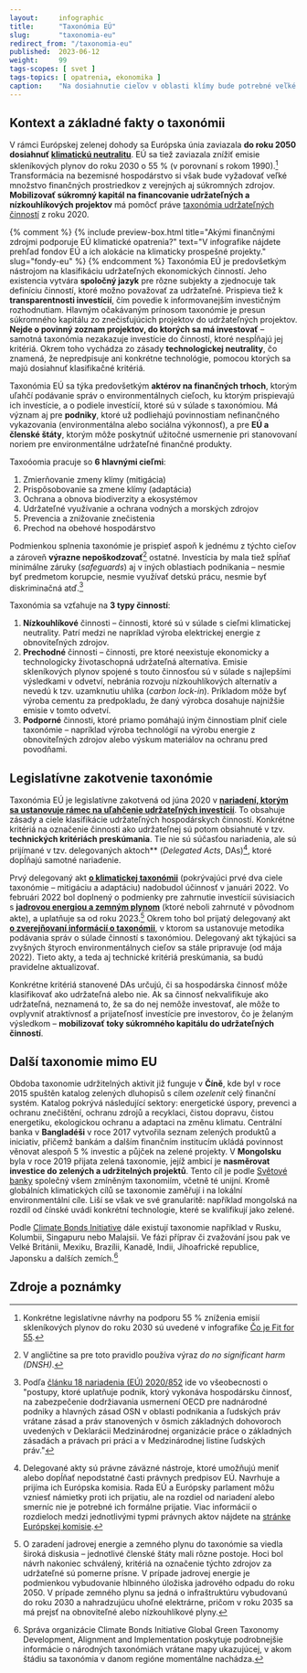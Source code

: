 ```yaml
---
layout:     infographic
title:      "Taxonómia EÚ"
slug:       "taxonomia-eu"
redirect_from: "/taxonomia-eu"
published:  2023-06-12
weight:     99
tags-scopes: [ svet ]
tags-topics: [ opatrenia, ekonomika ]
caption:    "Na dosiahnutie cieľov v oblasti klímy bude potrebné veľké množstvo verejného aj súkromného kapitálu. V Európskej únii by práve táto taxonómia mala pomôcť mobilizovať súkromný kapitál, pretože poskytuje klasifikáciu udržateľných a klimaticky priaznivých činností."
---
```


## Kontext a základné fakty o taxonómii

V rámci Európskej zelenej dohody sa Európska únia zaviazala **do roku 2050 dosiahnuť [klimatickú neutralitu](https://faktaoklimatu.cz/explainery/uhlikova-neutralita)**. EÚ sa tiež zaviazala znížiť emisie skleníkových plynov do roku 2030 o 55 % (v porovnaní s rokom 1990).[^fit-for-55] Transformácia na bezemisné hospodárstvo si však bude vyžadovať veľké množstvo finančných prostriedkov z verejných aj súkromných zdrojov. **Mobilizovať súkromný kapitál na financovanie udržateľných a nízkouhlíkových projektov** má pomôcť práve [taxonómia udržateľných činností](https://ec.europa.eu/commission/presscorner/detail/sk/ip_22_711) z roku 2020.

{% comment %}
{% include preview-box.html
    title="Akými finančnými zdrojmi podporuje EÚ klimatické opatrenia?"
    text="V infografike nájdete prehľad fondov EÚ a ich alokácie na klimaticky prospešné projekty."
    slug="fondy-eu"
%}
{% endcomment %}
Taxonómia EÚ je predovšetkým nástrojom na klasifikáciu udržateľných ekonomických činností. Jeho existencia vytvára **spoločný jazyk** pre rôzne subjekty a zjednocuje tak definíciu činností, ktoré možno považovať za udržateľné. Prispieva tiež k **transparentnosti investícií**, čím povedie k informovanejším investičným rozhodnutiam. Hlavným očakávaným prínosom taxonómie je presun súkromného kapitálu zo znečisťujúcich projektov do udržateľných projektov. **Nejde o povinný zoznam projektov, do ktorých sa má investovať** – samotná taxonómia nezakazuje investície do činností, ktoré nespĺňajú jej kritériá. Okrem toho vychádza zo zásady **technologickej neutrality**, čo znamená, že nepredpisuje ani konkrétne technológie, pomocou ktorých sa majú dosiahnuť klasifikačné kritériá.

Taxonómia EÚ sa týka predovšetkým **aktérov na finančných trhoch**, ktorým uľahčí podávanie správ o environmentálnych cieľoch, ku ktorým prispievajú ich investície, a o podiele investícií, ktoré sú v súlade s taxonómiou. Má význam aj pre **podniky**, ktoré už podliehajú povinnostiam nefinančného vykazovania (environmentálna alebo sociálna výkonnosť), a pre **EÚ a členské štáty**, ktorým môže poskytnúť užitočné usmernenie pri stanovovaní noriem pre environmentálne udržateľné finančné produkty.

Taxoóomia pracuje so **6 hlavnými cieľmi**:

1. Zmierňovanie zmeny klímy (<glossary id="mitigacia">mitigácia</glossary>)
2. Prispôsobovanie sa zmene klímy (<glossary id="adaptacia">adaptácia</glossary>)
3. Ochrana a obnova biodiverzity a ekosystémov
4. Udržateľné využívanie a ochrana vodných a morských zdrojov
5. Prevencia a znižovanie znečistenia
6. Prechod na obehové hospodárstvo

Podmienkou splnenia taxonómie je prispieť aspoň k jednému z týchto cieľov a zároveň **výrazne nepoškodzovať**[^dnsh] ostatné. Investícia by mala tiež spĺňať minimálne záruky (*safeguards*) aj v iných oblastiach podnikania – nesmie byť predmetom korupcie, nesmie využívať detskú prácu, nesmie byť diskriminačná atď.[^safeguards]

Taxonómia sa vzťahuje na **3 typy činností**:

1. **Nízkouhlíkové** činnosti – činnosti, ktoré sú v súlade s cieľmi klimatickej neutrality. Patrí medzi ne napríklad výroba elektrickej energie z obnoviteľných zdrojov.
2. **Prechodné** činnosti – činnosti, pre ktoré neexistuje ekonomicky a technologicky životaschopná udržateľná alternatíva. Emisie skleníkových plynov spojené s touto činnosťou sú v súlade s najlepšími výsledkami v odvetví, nebránia rozvoju nízkouhlíkových alternatív a nevedú k tzv. <glossary id="uzamknutie-uhlika">uzamknutiu uhlíka (*carbon lock-in*)</glossary>. Príkladom môže byť výroba cementu za predpokladu, že daný výrobca dosahuje najnižšie emisie v tomto odvetví.
3. **Podporné** činnosti, ktoré priamo pomáhajú iným činnostiam plniť ciele taxonómie – napríklad výroba technológií na výrobu energie z obnoviteľných zdrojov alebo výskum materiálov na ochranu pred povodňami.

## Legislatívne zakotvenie taxonómie

Taxonómia EÚ je legislatívne zakotvená od júna 2020 v **[nariadení, ktorým sa ustanovuje rámec na uľahčenie udržateľných investícií](https://eur-lex.europa.eu/legal-content/SK/TXT/?uri=CELEX%3A32020R0852)**. To obsahuje zásady a ciele klasifikácie udržateľných hospodárskych činností. Konkrétne kritériá na označenie činnosti ako udržateľnej sú potom obsiahnuté v tzv. **technických kritériách preskúmania**. Tie nie sú súčasťou nariadenia, ale sú prijímané v tzv. delegovaných aktoch** (*Delegated Acts*, DAs)[^das], ktoré dopĺňajú samotné nariadenie.

Prvý delegovaný akt **[o klimatickej taxonómii](https://eur-lex.europa.eu/legal-content/SK/TXT/?uri=CELEX:32021R2139)** (pokrývajúci prvé dva ciele taxonómie – mitigáciu a adaptáciu) nadobudol účinnosť v januári 2022. Vo februári 2022 bol doplnený o podmienky pre zahrnutie investícií súvisiacich s **[jadrovou energiou a zemným plynom](https://eur-lex.europa.eu/legal-content/SK/TXT/?uri=PI_COM:C(2022)631)** (ktoré neboli zahrnuté v pôvodnom akte), a uplatňuje sa od roku 2023.[^jadro-plyn] Okrem toho bol prijatý delegovaný akt **[o zverejňovaní informácií o taxonómii](https://eur-lex.europa.eu/legal-content/SK/TXT/?uri=CELEX%3A32021R2178)**, v ktorom sa ustanovuje metodika podávania správ o súlade činností s taxonómiou. Delegovaný akt týkajúci sa zvyšných štyroch environmentálnych cieľov sa stále pripravuje (od mája 2022). Tieto akty, a teda aj technické kritériá preskúmania, sa budú pravidelne aktualizovať.

Konkrétne kritériá stanovené DAs určujú, či sa hospodárska činnosť môže klasifikovať ako udržateľná alebo nie. Ak sa činnosť nekvalifikuje ako udržateľná, neznamená to, že sa do nej nemôže investovať, ale môže to ovplyvniť atraktívnosť a prijateľnosť investície pre investorov, čo je želaným výsledkom – **mobilizovať toky súkromného kapitálu do udržateľných činností**.

## Další taxonomie mimo EU

Obdoba taxonomie udržitelných aktivit již funguje v **Číně**, kde byl v roce 2015 spuštěn katalog zelených dluhopisů s cílem *ozelenit* celý finanční systém. Katalog pokrývá následující sektory: energetické úspory, prevenci a ochranu znečištění, ochranu zdrojů a recyklaci, čistou dopravu, čistou energetiku, ekologickou ochranu a adaptaci na změnu klimatu. Centrální banka v **Bangladéši** v roce 2017 vytvořila seznam zelených produktů a iniciativ, přičemž bankám a dalším finančním institucím ukládá povinnost věnovat alespoň 5 % investic a půjček na zelené projekty. V **Mongolsku** byla v roce 2019 přijata zelená taxonomie, jejíž ambicí je **nasměrovat investice do zelených a udržitelných projektů**. Tento cíl je podle [Světové banky](https://documents.worldbank.org/en/publication/documents-reports/documentdetail/953011593410423487/developing-a-national-green-taxonomy-a-world-bank-guide) společný všem zmíněným taxonomiím, včetně té unijní. Kromě globálních klimatických cílů se taxonomie zaměřují i na lokální environmentální cíle. Liší se však ve své granularitě: například mongolská na rozdíl od čínské uvádí konkrétní technologie, které se kvalifikují jako zelené.

Podle [Climate Bonds Initiative](https://www.climatebonds.net/resources/reports/global-green-taxonomy-development-alignment-and-implementation) dále existují taxonomie například v Rusku, Kolumbii, Singapuru nebo Malajsii. Ve fázi příprav či zvažování jsou pak ve Velké Británii, Mexiku, Brazílii, Kanadě, Indii, Jihoafrické republice, Japonsku a dalších zemích.[^cbi]

## Zdroje a poznámky

[^fit-for-55]: Konkrétne legislatívne návrhy na podporu 55 % zníženia emisií skleníkových plynov do roku 2030 sú uvedené v infografike [Čo je Fit for 55](/infografiky/fit-for-55).
[^dnsh]: V angličtine sa pre toto pravidlo používa výraz *do no significant harm (DNSH)*.
[^safeguards]: Podľa [článku 18 nariadenia (EÚ) 2020/852](https://eur-lex.europa.eu/legal-content/SK/TXT/?uri=CELEX:32020R0852) ide vo všeobecnosti o "postupy, ktoré uplatňuje podnik, ktorý vykonáva hospodársku činnosť, na zabezpečenie dodržiavania usmernení OECD pre nadnárodné podniky a hlavných zásad OSN v oblasti podnikania a ľudských práv vrátane zásad a práv stanovených v ôsmich základných dohovoroch uvedených v Deklarácii Medzinárodnej organizácie práce o základných zásadách a právach pri práci a v Medzinárodnej listine ľudských práv."
[^das]: Delegované akty sú právne záväzné nástroje, ktoré umožňujú meniť alebo dopĺňať nepodstatné časti právnych predpisov EÚ. Navrhuje a prijíma ich Európska komisia. Rada EÚ a Európsky parlament môžu vzniesť námietky proti ich prijatiu, ale na rozdiel od nariadení alebo smerníc nie je potrebné ich formálne prijatie. Viac informácií o rozdieloch medzi jednotlivými typmi právnych aktov nájdete na [stránke Európskej komisie](https://commission.europa.eu/law/law-making-process/types-eu-law_sk).
[^jadro-plyn]: O zaradení jadrovej energie a zemného plynu do taxonómie sa viedla široká diskusia – jednotlivé členské štáty mali rôzne postoje. Hoci bol návrh nakoniec schválený, kritériá na označenie týchto zdrojov za udržateľné sú pomerne prísne. V prípade jadrovej energie je podmienkou vybudovanie hlbinného úložiska jadrového odpadu do roku 2050. V prípade zemného plynu sa jedná o infraštruktúru vybudovanú do roku 2030 a nahradzujúcu uhoľné elektrárne, pričom v roku 2035 sa má prejsť na obnoviteľné alebo nízkouhlíkové plyny. 
[^cbi]: Správa organizácie Climate Bonds Initiative Global Green Taxonomy Development, Alignment and Implementation poskytuje podrobnejšie informácie o národných taxonómiách vrátane mapy ukazujúcej, v akom štádiu sa taxonómia v danom regióne momentálne nachádza.
